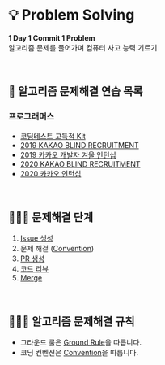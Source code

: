 # 💡 Problem Solving
**1 Day 1 Commit 1 Problem**<br/>
알고리즘 문제를 풀어가며 컴퓨터 사고 능력 기르기

<br/>

## 📄 알고리즘 문제해결 연습 목록
### 프로그래머스
- [코딩테스트 고득점 Kit](https://github.com/dailyco/problem-solving/wiki/%5B%ED%94%84%EB%A1%9C%EA%B7%B8%EB%9E%98%EB%A8%B8%EC%8A%A4%5D-%EC%BD%94%EB%94%A9%ED%85%8C%EC%8A%A4%ED%8A%B8-%EA%B3%A0%EB%93%9D%EC%A0%90-Kit)
- [2019 KAKAO BLIND RECRUITMENT]()
- [2019 카카오 개발자 겨울 인턴십]()
- [2020 KAKAO BLIND RECRUITMENT]()
- [2020 카카오 인턴십]()

<br/>

## 👩🏻‍💻 문제해결 단계
1. [Issue 생성](https://github.com/dailyco/problem-solving/wiki/%F0%9F%8F%B7--Issue-%EC%83%9D%EC%84%B1)
2. 문제 해결 ([Convention](https://github.com/dailyco/problem-solving/wiki/%E2%9C%A8-Convention))
3. [PR 생성](https://github.com/dailyco/problem-solving/wiki/%F0%9F%91%B7%F0%9F%8F%BB-PR-%EC%83%9D%EC%84%B1)
4. [코드 리뷰](https://github.com/dailyco/problem-solving/wiki/%E2%9C%8F%EF%B8%8F-%EC%BD%94%EB%93%9C-%EB%A6%AC%EB%B7%B0)
5. [Merge](https://github.com/dailyco/problem-solving/wiki/%F0%9F%A4%9D-Merge)
<br/>

## 💁🏻‍♀️ 알고리즘 문제해결 규칙
- 그라운드 룰은 [Ground Rule](https://github.com/dailyco/problem-solving/wiki/%F0%9F%A4%99%F0%9F%8F%BB-Ground-Rule)을 따릅니다.
- 코딩 컨벤션은 [Convention](https://github.com/dailyco/problem-solving/wiki/%E2%9C%A8-Convention)을 따릅니다.
